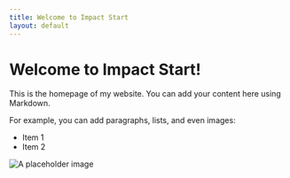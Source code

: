 ```yaml
---
title: Welcome to Impact Start
layout: default
---
```


# Welcome to Impact Start!

This is the homepage of my website. You can add your content here using Markdown.

For example, you can add paragraphs, lists, and even images:

* Item 1
* Item 2

![A placeholder image](https://via.placeholder.com/150)
